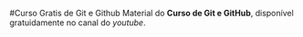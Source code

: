 #Curso Gratis de Git e Github
 Material do **Curso de Git e GitHub**, disponível gratuidamente no canal do *youtube*.
